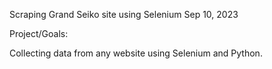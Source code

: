 Scraping Grand Seiko site using Selenium Sep 10, 2023


Project/Goals:

Collecting data from any website using Selenium and Python.


